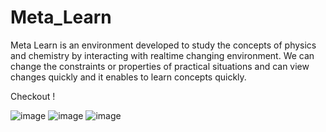 # Meta_Learn

Meta Learn is an environment developed to study the concepts of physics and chemistry by interacting with realtime changing environment.
We can change the constraints or properties of practical situations and can view changes quickly and it enables to learn concepts quickly.

Checkout !

![image](https://user-images.githubusercontent.com/89939823/234174396-a7a66f3c-8441-4f92-bb02-7be3ed112b4f.png)
![image](https://user-images.githubusercontent.com/89939823/234174413-3ba466c1-32b9-4200-90b7-ab71991fe4c9.png)
![image](https://user-images.githubusercontent.com/89939823/234174428-ac7559b2-caef-4000-aab2-c70d32ec2af9.png)
